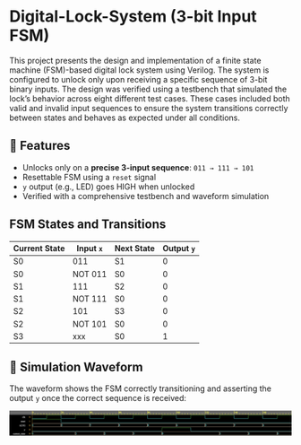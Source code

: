 # Digital-Lock-System (3-bit Input FSM)
This project presents the design and implementation of a finite state machine (FSM)-based digital lock system using Verilog. The system is configured to unlock only upon receiving a specific sequence of 3-bit binary inputs. The design was verified using a testbench that simulated the lock’s behavior across eight different test cases. These cases included both valid and invalid input sequences to ensure the system transitions correctly between states and behaves as expected under all conditions.

## 🔧 Features
- Unlocks only on a **precise 3-input sequence**: `011 → 111 → 101`
- Resettable FSM using a `reset` signal
- `y` output (e.g., LED) goes HIGH when unlocked
- Verified with a comprehensive testbench and waveform simulation

## FSM States and Transitions

| Current State | Input `x` | Next State | Output `y` |
|---------------|--------|------------|---------------|
| S0            | 011    | S1         | 0             |
| S0            | NOT 011| S0         | 0             |
| S1            | 111    | S2         | 0             |
| S1            | NOT 111| S0         | 0             |
| S2            | 101    | S3         | 0             |
| S2            | NOT 101| S0         | 0             |
| S3            | xxx    | S0         | 1             | 


## 📸 Simulation Waveform

The waveform shows the FSM correctly transitioning and asserting the output `y` once the correct sequence is received:

![ALU Waveform](./waveform.png)
